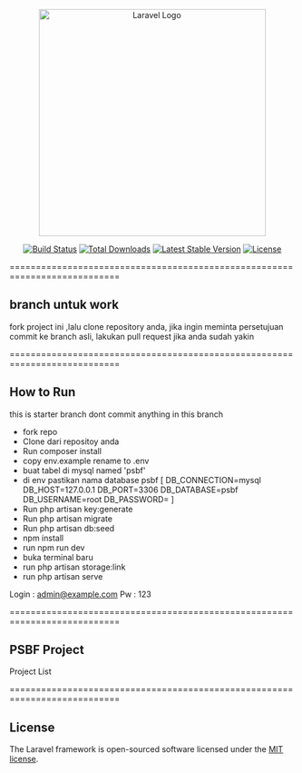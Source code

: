 <p align="center"><a href="https://laravel.com" target="_blank"><img src="https://raw.githubusercontent.com/laravel/art/master/logo-lockup/5%20SVG/2%20CMYK/1%20Full%20Color/laravel-logolockup-cmyk-red.svg" width="400" alt="Laravel Logo"></a></p>

<p align="center">
<a href="https://github.com/laravel/framework/actions"><img src="https://github.com/laravel/framework/workflows/tests/badge.svg" alt="Build Status"></a>
<a href="https://packagist.org/packages/laravel/framework"><img src="https://img.shields.io/packagist/dt/laravel/framework" alt="Total Downloads"></a>
<a href="https://packagist.org/packages/laravel/framework"><img src="https://img.shields.io/packagist/v/laravel/framework" alt="Latest Stable Version"></a>
<a href="https://packagist.org/packages/laravel/framework"><img src="https://img.shields.io/packagist/l/laravel/framework" alt="License"></a>
</p>

===========================================================================
## branch untuk work

<p> fork project ini ,lalu clone repository anda, jika ingin meminta persetujuan commit ke branch asli, lakukan pull request jika anda sudah yakin</p>

===========================================================================
## How to Run

this is starter branch dont commit anything in this branch

- fork repo
- Clone dari repositoy anda
- Run composer install
- copy env.example rename to .env
- buat tabel di mysql named 'psbf'
- di env pastikan nama database psbf
    [
        DB_CONNECTION=mysql
        DB_HOST=127.0.0.1
        DB_PORT=3306
        DB_DATABASE=psbf
        DB_USERNAME=root
        DB_PASSWORD=
    ]
- Run php artisan key:generate
- Run php artisan migrate
- Run php artisan db:seed
- npm install
- run npm run dev
- buka terminal baru
- run php artisan storage:link
- run php artisan serve

Login : admin@example.com
Pw : 123


===========================================================================
## PSBF Project

Project List 


===========================================================================
## License

The Laravel framework is open-sourced software licensed under the [MIT license](https://opensource.org/licenses/MIT).
